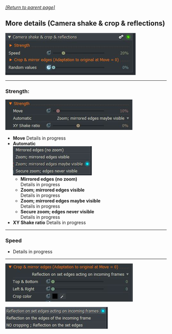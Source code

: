 *[[Return to parent page]](../README.md)*  

## More details (Camera shake & crop & reflections)
![](IMG/img2.jpg)  

---------------------------------------------

### Strength: 
![](IMG/Strength.jpg)
  - **Move**
    Details in progress  
  - **Automatic**  
  ![](IMG/Automatic.jpg)
    - **Mirrored edges (no zoom)**  
      Details in progress
    - **Zoom; mirrored edges visible**  
      Details in progress
    - **Zoom; mirrored edges maybe visible**  
      Details in progress
    - **Secure zoom; edges never visible**  
       Details in progress
  - **XY Shake ratio**
    Details in progress

---------------------------------------------

### Speed
  - Details in progress

---------------------------------------------


![](IMG/Crop.jpg)

![](IMG/Reflection.jpg)


